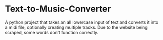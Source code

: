 # Text-to-Music-Converter
A python project that takes an all lowercase input of text and converts it into a midi file, optionally creating multiple tracks. Due to the website being scraped, some words don't function correctly.
